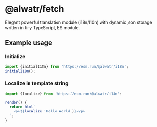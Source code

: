 # @alwatr/fetch

Elegant powerful translation module (i18n/l10n) with dynamic json storage written in tiny TypeScript, ES module.

## Example usage

### Initialize

```js
import {initialI18n} from 'https://esm.run/@alwatr/i18n';
initialI18n();
```

### Localize in template string

```js
import {localize} from 'https://esm.run/@alwatr/i18n';

render() {
  return html`
    <p>${localize('Hello_World')}</p>
  `;
}
```

